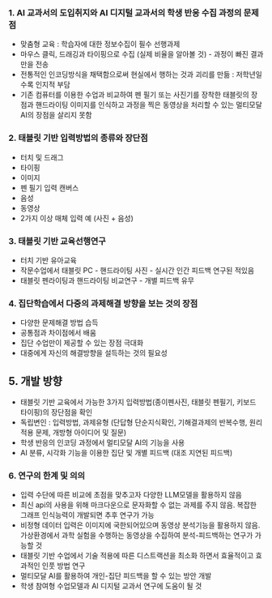 ### 1. AI 교과서의 도입취지와 AI 디지털 교과서의 학생 반응 수집 과정의 문제점
- 맞춤형 교육 : 학습자에 대한 정보수집이 필수 선행과제
- 마우스 클릭, 드래깅과 타이핑으로 수집 (실제 비율을 알아볼 것) - 과정이 빠진 결과만을 전송
- 전통적인 인코딩방식을 채택함으로써 현실에서 행하는 것과 괴리를 만듦 : 저학년일 수록 인지적 부담 
- 기존 컴퓨터를 이용한 수업과 비교하여 펜 필기 또는 사진기를 장착한 태블릿의 장점과 핸드라이팅 이미지를 인식하고 과정을 찍은 동영상을 처리할 수 있는 멀티모달 AI의 장점을 살리지 못함

### 2. 태블릿 기반 입력방법의 종류와 장단점
- 터치 및 드래그
- 타이핑
- 이미지
- 펜 필기 입력 캔버스
- 음성
- 동영상
- 2가지 이상 매체 입력 예 (사진 + 음성)

### 3. 태블릿 기반 교육선행연구
- 터치 기반 유아교육
- 작문수업에서 태블릿 PC - 핸드라이팅 사진 - 실시간 인간 피드백 연구된 적있음
- 태블릿 펜라이팅과 핸드라이팅 비교연구 - 개별 피드백 유무 

### 4. 집단학습에서 다중의 과제해결 방향을 보는 것의 장점
- 다양한 문제해결 방법 습득
- 공통점과 차이점에서 배움
- 집단 수업만이 제공할 수 있는 장점 극대화
- 대중에게 자신의 해결방향을 설득하는 것의 필요성

## 5. 개발 방향
- 태블릿 기반 교육에서 가능한 3가지 입력방법(종이펜사진, 태블릿 펜필기, 키보드 타이핑)의 장단점을 확인 
- 독립변인 : 입력방법, 과제유형 (단답형 단순지식확인, 기해결과제의 반복수행, 원리적용 문제, 개방형 아이디어 및 질문)
- 학생 반응의 인코딩 과정에서 멀티모달 AI의 기능을 사용
- AI 분류, 시각화 기능을 이용한 집단 및 개별 피드백 (대조 지연된 피드백)

### 6. 연구의 한계 및 의의
* 입력 수단에 따른 비교에 초점을 맞추고자 다양한 LLM모델을 활용하지 않음
* 최신 api의 사용을 위해 마크다운으로 문자화할 수 없는 과제를 주지 않음. 복잡한 그래프 인식능력이 개발되면 추후 연구가 가능
* 비정형 데이터 입력은 이미지에 국한되어있으며 동영상 분석기능을 활용하지 않음. 가상환경에서 과학 실험을 수행하는 동영상을 수집하여 분석-피드백하는 연구가 가능할 것
* 태블릿 기반 수업에서 기술 적용에 따른 디스트랙션을 최소화 하면서 효율적이고 효과적인 인풋 방법 연구
* 멀티모달 AI를 활용하여 개인-집단 피드백을 할 수 있는 방안 개발
* 학생 참여형 수업모델과 AI 디지털 교과서 연구에 도움이 될 것